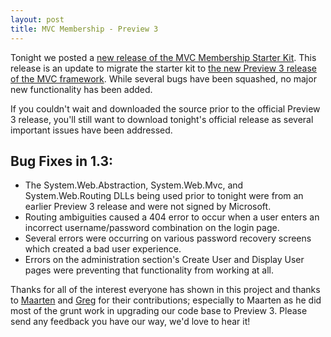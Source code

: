 ```yaml
--- 
layout: post
title: MVC Membership - Preview 3
---
```


Tonight we posted a [new release of the MVC Membership Starter Kit](http://www.codeplex.com/MvcMembership/Release/ProjectReleases.aspx?ReleaseId=14919). This release is an update to migrate the starter kit to [the new Preview 3 release of the MVC framework](http://weblogs.asp.net/scottgu/archive/2008/05/27/asp-net-mvc-preview-3-release.aspx). While several bugs have been squashed, no major new functionality has been added.

If you couldn't wait and downloaded the source prior to the official Preview 3 release, you'll still want to download tonight's official release as several important issues have been addressed.

## Bug Fixes in 1.3:

* The System.Web.Abstraction, System.Web.Mvc, and System.Web.Routing DLLs being used prior to tonight were from an earlier Preview 3 release and were not signed by Microsoft.
* Routing ambiguities caused a 404 error to occur when a user enters an incorrect username/password combination on the login page.
* Several errors were occurring on various password recovery screens which created a bad user experience.
* Errors on the administration section's Create User and Display User pages were preventing that functionality from working at all.

Thanks for all of the interest everyone has shown in this project and thanks to [Maarten](http://blog.maartenballiauw.be/) and [Greg](http://gregorybeamer.spaces.live.com/blog/) for their contributions; especially to Maarten as he did most of the grunt work in upgrading our code base to Preview 3. Please send any feedback you have our way, we'd love to hear it!